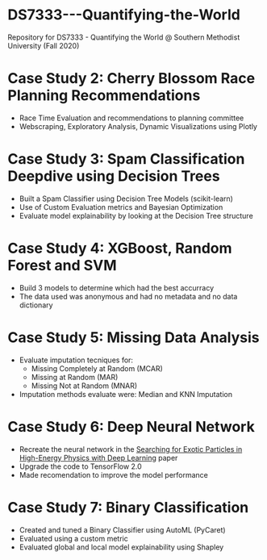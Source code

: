# DS7333---Quantifying-the-World

Repository for DS7333 - Quantifying the World @ Southern Methodist University (Fall 2020)


# Case Study 2: Cherry Blossom Race Planning Recommendations

* Race Time Evaluation and recommendations to planning committee
* Webscraping, Exploratory Analysis, Dynamic Visualizations using Plotly

# Case Study 3: Spam Classification Deepdive using Decision Trees

* Built a Spam Classifier using Decision Tree Models (scikit-learn)
* Use of Custom Evaluation metrics and Bayesian Optimization
* Evaluate model explainability by looking at the Decision Tree structure

# Case Study 4: XGBoost, Random Forest and SVM
* Build 3 models to determine which had the best accurracy
*  The data used was anonymous and had no metadata and no data dictionary

# Case Study 5: Missing Data Analysis

* Evaluate imputation tecniques for:
   * Missing Completely at Random (MCAR)
   * Missing at Random (MAR)
   * Missing Not at Random (MNAR)
* Imputation methods evaluate were: Median and KNN Imputation
   
# Case Study 6: Deep Neural Network

* Recreate the neural network in the [Searching for Exotic Particles in High-Energy Physics with Deep Learning](https://archive.ics.uci.edu/ml/datasets/HIGGS) paper
* Upgrade the code to TensorFlow 2.0
* Made recomendation to improve the model performance

# Case Study 7: Binary Classification

* Created and tuned a Binary Classifier using AutoML (PyCaret)
* Evaluated using a custom metric
* Evaluated global and local model explainability using Shapley
